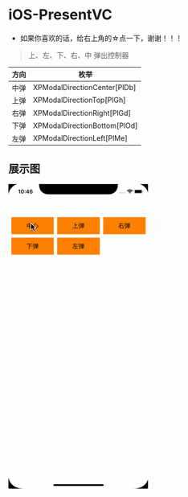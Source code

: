 # iOS-PresentVC
- 如果你喜欢的话，给右上角的☆点一下，谢谢！！！

> 上、左、下、右、中 弹出控制器

| 方向 | 枚举 |
| ------ | ------ |
| 中弹 | XPModalDirectionCenter[PlDb] |
| 上弹 | XPModalDirectionTop[PlGh] |
| 右弹 | XPModalDirectionRight[PlGd] |
| 下弹 | XPModalDirectionBottom[PlOd] |
| 左弹 | XPModalDirectionLeft[PlMe] |



## 展示图

![image](https://github.com/fc19901016/iOS-PresentVC/blob/master/show.gif )

